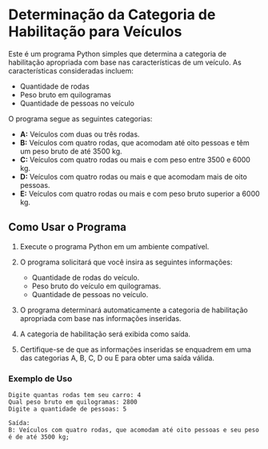 # Determinação da Categoria de Habilitação para Veículos

Este é um programa Python simples que determina a categoria de habilitação apropriada com base nas características de um veículo. As características consideradas incluem:

- Quantidade de rodas
- Peso bruto em quilogramas
- Quantidade de pessoas no veículo

O programa segue as seguintes categorias:

- **A:** Veículos com duas ou três rodas.
- **B:** Veículos com quatro rodas, que acomodam até oito pessoas e têm um peso bruto de até 3500 kg.
- **C:** Veículos com quatro rodas ou mais e com peso entre 3500 e 6000 kg.
- **D:** Veículos com quatro rodas ou mais e que acomodam mais de oito pessoas.
- **E:** Veículos com quatro rodas ou mais e com peso bruto superior a 6000 kg.

## Como Usar o Programa

1. Execute o programa Python em um ambiente compatível.

2. O programa solicitará que você insira as seguintes informações:
   - Quantidade de rodas do veículo.
   - Peso bruto do veículo em quilogramas.
   - Quantidade de pessoas no veículo.

3. O programa determinará automaticamente a categoria de habilitação apropriada com base nas informações inseridas.

4. A categoria de habilitação será exibida como saída.

5. Certifique-se de que as informações inseridas se enquadrem em uma das categorias A, B, C, D ou E para obter uma saída válida.

### Exemplo de Uso

```plaintext
Digite quantas rodas tem seu carro: 4
Qual peso bruto em quilogramas: 2800
Digite a quantidade de pessoas: 5

Saída:
B: Veículos com quatro rodas, que acomodam até oito pessoas e seu peso é de até 3500 kg;
